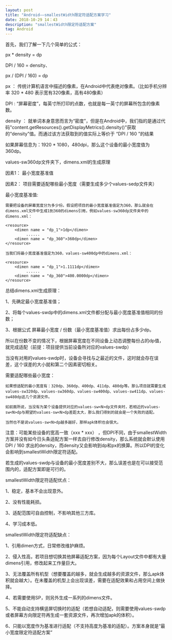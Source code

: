 ```yaml
---
layout: post
title: "Android——smallestWidth限定符适配方案学习"
date: 2018-10-29 14：43
description: "smallestWidth限定符适配方案"
tag: Android
---
```

首先，我们了解一下几个简单的公式：

px * density = dp

DPI / 160 = density、

px / (DPI / 160) = dp

px ：  传统计算机语言中描述的像素，在Android中代表绝对像素。（比如手机分辨率 320 * 480 表示宽有320像素，高有480像素）

DPI :  “屏幕密度”，每英寸所打印的点数，也就是每一英寸的屏幕所包含的像素数。

density ：  就单词本身意思而言为“密度”，但是在Android中，我们指的是通过代码"content.getResources().getDisplayMetrics().density()"获取的“density”值。而通过该方法获取到的值实际上等价于 “DPI / 160 ”的结果

如果屏幕信息为：1920 * 1080，480dpi，那么这个设备的最小宽度值为360dp。

values-sw360dp文件夹下，dimens.xml的生成原理

因素1： 最小宽度基准值

因素2： 项目需要适配哪些最小宽度（需要生成多少个values-se<N>dp文件夹）

最小宽度基准值:

    需要把设备的屏幕宽度分为多少份。假设把项目的最小宽度基准值定为360，那么就会在dimens.xml文件中生成1到360的dimens引用，例如values-sw360dp文件夹中的dimens.xml：
```
<resource>
    <dimen name = "dp_1">1dp</dimen>
         ......
    <dimen name = "dp_360">360dp</dimen>
</resource>

```
    当我们将最小宽度基准值定为360，values-sw400dp中的dimens.xml：
```
<resource>
    <dimen name = "dp_1">1.1111dp</dimen>
         ......
    <dimen name = "dp_360">400.0000dp</dimen>
</resource>

```

总结dimens.xml生成原理：

1、先确定最小宽度基准值；

2、将每个values-sw<N>dp中的dimens.xml文件都分配与最小宽度基准值相同的份数；

3、根据公式 屏幕最小宽度 / 份数（最小宽度基准值）求出每份占多少dp。

所以在份数不变的情况下，根据屏幕宽度在不同设备上动态调整每份占的dp值，就完成适配（前提：项目提供当前设备所对应的values-sw<N>dp）

当没有对用的values-sw<N>dp时，设备会寻找与之最近的文件，这时就会存在误差，这个误差的大小就和第二个因素密切相关。

需要适配哪些最小宽度：

    如果想适配的最小宽度有：320dp、360dp、400dp、411dp、480dp等。那么项目就需要生成values-sw320dp、values-sw360dp、values-sw400dp、values-sw411dp、values-sw480dp这几个资源文件。

    如前面所说，当没有为某个设备提供对应的values-sw<N>dp文件夹时，若相近的values-sw<N>dp与期望的values-sw<N>dp差距太大，那么我们得到的就会是一个失败的适配。

    当然也不是说values-sw<N>dp越多越好，那样apk体积也会很大。

注意：可能某些设备的宽高一致（xxx * xxx） ，但DPI不同，由于smallestWidth方案并没有如今日头条适配方案一样去自行修改density，那么系统就会默认使用 DPI / 160 求出的density，而density又会影响到dp和px的换算。所以DPI的变化会影响到smallestWidth限定符适配。

若生成的values-sw<N>dp与设备的最小宽度差别不大，那么误差也是在可以接受范围内的，适配方案即是可行的。

smallestWidth限定符适配优点：

1、稳定，基本不会出现意外。

2、没有性能耗损。

3、适配范围可自由控制，不影响其他三方库。

4、学习成本低。

smallestWidth限定符适配缺点：

1、引用dimen方式，日常修改维护麻烦。

2、侵入性高，若项目想切换其他屏幕适配方案，因为每个Layout文件中都有大量dimens引用，修改起来工作量巨大。

3、无法覆盖所有机型（想要覆盖的越多，就会生成越多的资源文件，那么apk体积就会越大）。在未覆盖的机型上会出现误差，需要在适配效果和占用空间上做抉择。

4、若需要使用SP，则另外生成一系列的dimens文件。

5、不能自动支持横竖屏切换时的适配（若想自动适配，则需要使用values-sw<N>dp或者屏幕方向限定符再生成一套资源文件，再次增加apk的体积）。

6、只能以宽度作为基准进行适配（不支持高度为基准的适配）。方案本身就是“最小宽度限定符适配方案”
